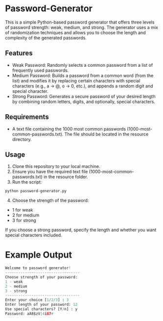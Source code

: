 # Password-Generator
This is a simple Python-based password generator that offers three levels of password strength: weak, medium, and strong. The generator uses a mix of randomization techniques and allows you to choose the length and complexity of the generated passwords.

## Features
* Weak Password: Randomly selects a common password from a list of frequently used passwords.
* Medium Password: Builds a password from a common word (from the list) and modifies it by replacing certain characters with special characters (e.g., a -> @, o -> 0, etc.), and appends a random digit and special character.
* Strong Password: Generates a secure password of your desired length by combining random letters, digits, and optionally, special characters.
## Requirements
* A text file containing the 1000 most common passwords (1000-most-common-passwords.txt). The file should be located in the resource directory.
## Usage
1. Clone this repository to your local machine.
2. Ensure you have the required text file (1000-most-common-passwords.txt) in the resource folder.
3. Run the script:
```bash
python password-generator.py
```
4. Choose the strength of the password:
* 1 for weak
* 2 for medium
* 3 for strong

If you choose a strong password, specify the length and whether you want special characters included.
# Example Output
```python
Welcome to password generator!
----------------------------------
Choose strength of your password:
1 - weak
2 - medium
3 - strong
----------------------------------
Enter your choice [1/2/3] : 3
Enter length of your password: 12
Use special characters? [Y/n] : y
Password: aA8$zV|4iG7#
```
